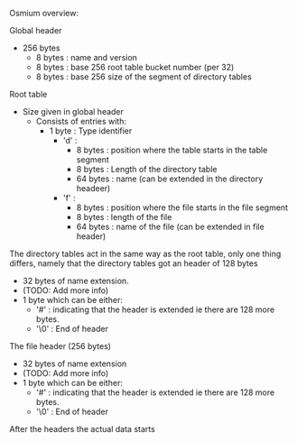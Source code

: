 Osmium overview:

Global header

- 256 bytes
  - 8 bytes : name and version
  - 8 bytes : base 256 root table bucket number (per 32)
  - 8 bytes : base 256 size of the segment of directory tables

Root table
- Size given in global header
  - Consists of entries with:
    - 1 byte : Type identifier
      * 'd' :
        - 8 bytes : position where the table starts in the table segment
        - 8 bytes : Length of the directory table
        - 64 bytes : name (can be extended in the directory headeer)
      * 'f' :
        - 8 bytes : position where the file starts in the file segment
        - 8 bytes : length of the file
        - 64 bytes : name of the file (can be extended in file header)

The directory tables act in the same way as the root table, only one thing differs, namely that the directory tables got an header of 128 bytes

- 32 bytes of name extension.
- (TODO: Add more info)
- 1 byte which can be either:
  - '#' : indicating that the header is extended ie there are 128 more bytes.
  - '\0' : End of header

The file header (256 bytes)
- 32 bytes of name extension
- (TODO: Add more info)
- 1 byte which can be either:
  - '#' : indicating that the header is extended ie there are 128 more bytes.
  - '\0' : End of header

After the headers the actual data starts
